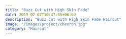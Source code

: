 ```yaml
---
title: "Buzz Cut with High Skin Fade"
date: 2019-02-07T10:47:55+06:00
description: "Buzz Cut with High Skin Fade Haircut"
image: "/images/project/chevron.jpg"
category: "Haircut"
---
```

